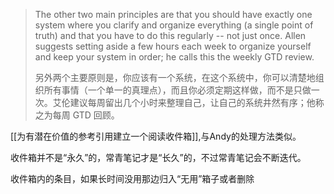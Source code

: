 > The other two main principles are that you should have exactly one system where you clarify and organize everything (a single point of truth) and that you have to do this regularly -- not just once. Allen suggests setting aside a few hours each week to organize yourself and keep your system in order; he calls this the weekly GTD review.
> 
> 另外两个主要原则是，你应该有一个系统，在这个系统中，你可以清楚地组织所有事情（一个单一的真理点），而且你必须定期这样做，而不是只做一次。艾伦建议每周留出几个小时来整理自己，让自己的系统井然有序；他称之为每周 GTD 回顾。

[[为有潜在价值的参考引用建立一个阅读收件箱]],与Andy的处理方法类似。

收件箱并不是“永久”的，常青笔记才是“长久”的，不过常青笔记会不断迭代。

收件箱内的条目，如果长时间没用那边归入“无用”箱子或者删除